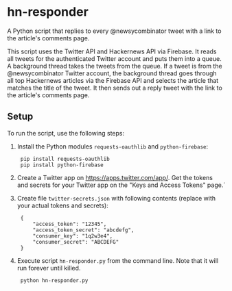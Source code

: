# hn-responder
A Python script that replies to every @newsycombinator tweet with a link to the article's comments page.

This script uses the Twitter API and Hackernews API via Firebase. It reads all tweets for the authenticated Twitter account and puts them into a queue. A background thread takes the tweets from the queue. If a tweet is from the @newsycombinator Twitter account, the background thread goes through all top Hackernews articles via the Firebase API and selects the article that matches the title of the tweet. It then sends out a reply tweet with the link to the article's comments page.

## Setup

To run the script, use the following steps:

1. Install the Python modules `requests-oauthlib` and `python-firebase`:

        pip install requests-oauthlib
        pip install python-firebase

1. Create a Twitter app on https://apps.twitter.com/app/.  Get the tokens and secrets for your Twitter app on the "Keys and Access Tokens" page.́
1. Create file `twitter-secrets.json` with following contents (replace with your actual tokens and secrets):

        {
            "access_token": "12345",
            "access_token_secret": "abcdefg",
            "consumer_key": "1q2w3e4",
            "consumer_secret": "ABCDEFG"
        }
1. Execute script `hn-responder.py` from the command line. Note that it will run forever until killed.

        python hn-responder.py
